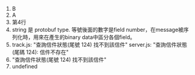 1. B
2. A
3. 第4行
4. string 是 protobuf type. 等號後面的數字是field number，在message被序列化時，用來在產生的binary data中區分各個field。
5. track.js: "查詢信件狀態(尾號 124) 找不到該信件"
    server.js: "查詢信件狀態 (尾碼 124): 信件不存在"
6. "查詢信件狀態(尾號 124) 找不到該信件"
7. undefined
